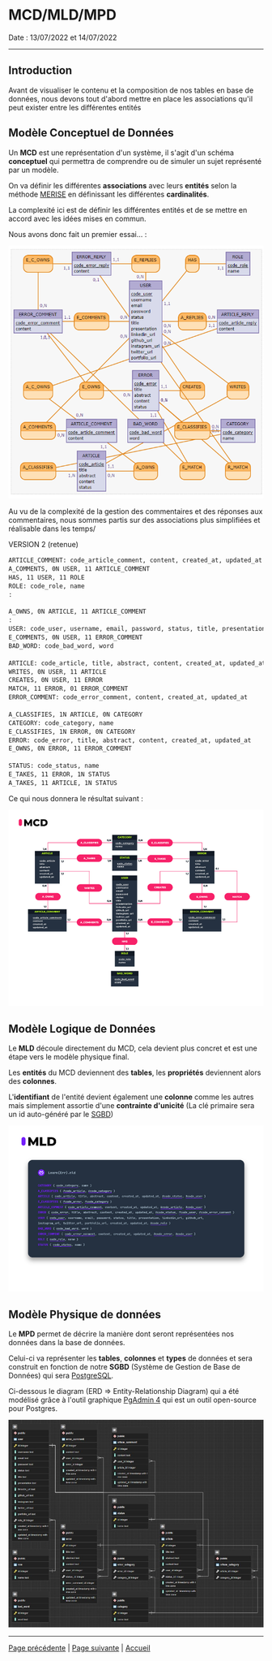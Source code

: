 # MCD/MLD/MPD

Date : 13/07/2022 et 14/07/2022
___

## Introduction

Avant de visualiser le contenu et la composition de nos tables en base de données, nous devons tout d'abord mettre en place les associations qu'il peut exister entre les différentes entités

## Modèle Conceptuel de Données

Un **MCD** est une représentation d'un système, il s'agit d'un schéma **conceptuel** qui permettra de comprendre ou de simuler un sujet représenté par un modèle.

On va définir les différentes **associations** avec leurs **entités** selon la méthode [MERISE](https://fr.wikipedia.org/wiki/Merise_(informatique)) en définissant les différentes **cardinalités**.

La complexité ici est de définir les différentes entités et de se mettre en accord avec les idées mises en commun.

Nous avons donc fait un premier essai... :

![essai 1](../../Images/V1-MCD.PNG)

Au vu de la complexité de la gestion des commentaires et des réponses aux commentaires, nous sommes partis sur des associations plus simplifiées et réalisable dans les temps/

VERSION 2 (retenue)

```txt
ARTICLE_COMMENT: code_article_comment, content, created_at, updated_at
A_COMMENTS, 0N USER, 11 ARTICLE_COMMENT
HAS, 11 USER, 11 ROLE
ROLE: code_role, name
:

A_OWNS, 0N ARTICLE, 11 ARTICLE_COMMENT
:
USER: code_user, username, email, password, status, title, presentation, linkedin_url, github_url, instagram_url, twitter_url, portfolio_url, created_at, updated_at
E_COMMENTS, 0N USER, 11 ERROR_COMMENT
BAD_WORD: code_bad_word, word

ARTICLE: code_article, title, abstract, content, created_at, updated_at
WRITES, 0N USER, 11 ARTICLE
CREATES, 0N USER, 11 ERROR
MATCH, 11 ERROR, 01 ERROR_COMMENT
ERROR_COMMENT: code_error_comment, content, created_at, updated_at

A_CLASSIFIES, 1N ARTICLE, 0N CATEGORY
CATEGORY: code_category, name
E_CLASSIFIES, 1N ERROR, 0N CATEGORY
ERROR: code_error, title, abstract, content, created_at, updated_at
E_OWNS, 0N ERROR, 11 ERROR_COMMENT

STATUS: code_status, name
E_TAKES, 11 ERROR, 1N STATUS
A_TAKES, 11 ARTICLE, 1N STATUS
```

Ce qui nous donnera le résultat suivant :

![mcd](../../Images/MCD.jpg)

## Modèle Logique de Données

Le **MLD** découle directement du MCD, cela devient plus concret et est une étape vers le modèle physique final.

Les **entités** du MCD deviennent des **tables**, les **propriétés** deviennent alors des **colonnes**.

L'**identifiant** de l'entité devient également une **colonne** comme les autres mais simplement assortie d'une **contrainte d'unicité** (La clé primaire sera un id auto-généré par le [SGBD](https://fr.wikipedia.org/wiki/Syst%C3%A8me_de_gestion_de_base_de_donn%C3%A9es))

![MLD](../../Images/MLD.jpg)

## Modèle Physique de données

Le **MPD** permet de décrire la manière dont seront représentées nos données dans la base de données.

Celui-ci va représenter les **tables**, **colonnes** et **types** de données et sera construit en fonction de notre **SGBD** (Système de Gestion de Base de Données) qui sera [PostgreSQL](https://www.postgresql.org/).

Ci-dessous le diagram (ERD => Entity-Relationship Diagram) qui a été modélisé grâce à l'outil graphique [PgAdmin 4](https://www.pgadmin.org/) qui est un outil open-source pour Postgres.

![MPD](../../Images/MPD.jpg)

___

[Page précédente](./04_Wireframe.md) | [Page suivante](./06_Endpoints.md) | [Accueil](../../README.md)

